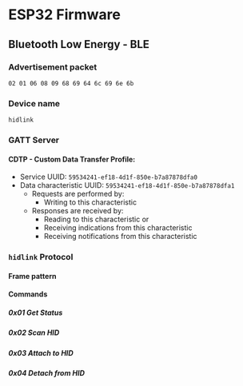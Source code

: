 # ESP32 Firmware

## Bluetooth Low Energy - BLE
### Advertisement packet
``02 01 06 08 09 68 69 64 6c 69 6e 6b``
### Device name
``hidlink``
### GATT Server
#### CDTP - Custom Data Transfer Profile: 
  * Service UUID: ``59534241-ef18-4d1f-850e-b7a87878dfa0`` 
  * Data characteristic UUID: ``59534241-ef18-4d1f-850e-b7a87878dfa1``
    * Requests are performed by:
      * Writing to this characteristic
    * Responses are received by:
      * Reading to this characteristic or 
      * Receiving indications from this characteristic
      * Receiving notifications from this characteristic

### ``hidlink`` Protocol

#### Frame pattern


#### Commands


##### 0x01 Get Status

##### 0x02 Scan HID

##### 0x03 Attach to HID

##### 0x04 Detach from HID